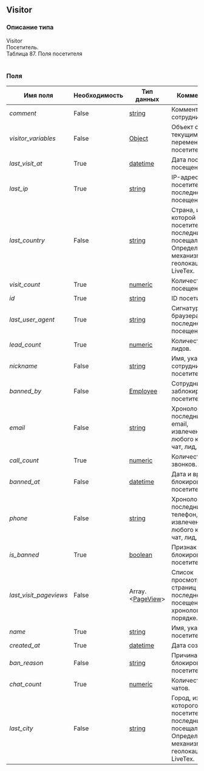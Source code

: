
## Visitor

### Описание типа
Visitor<br/>Посетитель.<br/>Таблица 87. Поля посетителя<br/><br/>
### Поля

| Имя поля | Необходимость | Тип данных | Комментарий |
|---|---|---|---|
|*comment*|False|[string](/docs/types/string.md)|Комментарий сотрудника.<br/>|
|*visitor_variables*|False|[Object](/docs/types/Object.md)|Объект с текущими переменными посетителя.<br/>|
|*last_visit_at*|True|[datetime](/docs/types/datetime.md)|Дата последнего посещения.<br/>|
|*last_ip*|True|[string](/docs/types/string.md)|IP-адрес посетителя при последнем посещении.<br/>|
|*last_country*|False|[string](/docs/types/string.md)|Страна, из которой посетитель последний раз посещал сайт.<br/>Определяется механизмами геолокации LiveTex.<br/>|
|*visit_count*|True|[numeric](/docs/types/numeric.md)|Количество посещений.<br/>|
|*id*|True|[string](/docs/types/string.md)|ID посетителя.<br/>|
|*last_user_agent*|True|[string](/docs/types/string.md)|Сигнатура браузера при последнем посещении.<br/>|
|*lead_count*|True|[numeric](/docs/types/numeric.md)|Количество лидов.<br/>|
|*nickname*|False|[string](/docs/types/string.md)|Имя, указанное сотрудником для посетителя.<br/>|
|*banned_by*|False|[Employee](/docs/types/Employee.md)|Сотрудник, заблокировавший посетителя.<br/>|
|*email*|False|[string](/docs/types/string.md)|Хронологически последний явный email, извлеченный из любого канала: чат, лид, жалоба.<br/>|
|*call_count*|True|[numeric](/docs/types/numeric.md)|Количество звонков.<br/>|
|*banned_at*|False|[datetime](/docs/types/datetime.md)|Дата и время блокировки посетителя.<br/>|
|*phone*|False|[string](/docs/types/string.md)|Хронологически последний явный телефон, извлеченный из любого канала: чат, лид, жалоба.<br/>|
|*is_banned*|True|[boolean](/docs/types/boolean.md)|Признак блокировки посетителя.<br/>|
|*last_visit_pageviews*|False|Array.<[PageView](/docs/types/PageView.md)>|Список просмотров страниц в последнем посещении в хронологическом порядке.<br/>|
|*name*|True|[string](/docs/types/string.md)|Имя, указанное посетителем. <br/>|
|*created_at*|True|[datetime](/docs/types/datetime.md)|Дата создания.<br/>|
|*ban_reason*|False|[string](/docs/types/string.md)|Причина блокировки посетителя.<br/>|
|*chat_count*|True|[numeric](/docs/types/numeric.md)|Количество чатов.<br/>|
|*last_city*|False|[string](/docs/types/string.md)|Город, из которого посетитель последний раз посещал сайт.<br/>Определяется механизмами геолокации LiveTex.<br/>|
